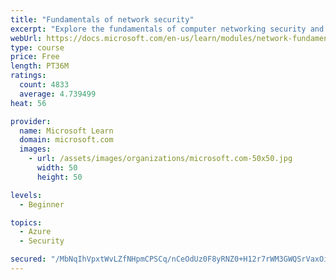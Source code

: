 ```yaml
---
title: "Fundamentals of network security"
excerpt: "Explore the fundamentals of computer networking security and monitoring."
webUrl: https://docs.microsoft.com/en-us/learn/modules/network-fundamentals-2/
type: course
price: Free
length: PT36M
ratings:
  count: 4833
  average: 4.739499
heat: 56

provider:
  name: Microsoft Learn
  domain: microsoft.com
  images:
    - url: /assets/images/organizations/microsoft.com-50x50.jpg
      width: 50
      height: 50

levels:
  - Beginner

topics:
  - Azure
  - Security

secured: "/MbNqIhVpxtWvLZfNHpmCPSCq/nCeOdUz0F8yRNZ0+H12r7rWM3GWQSrVaxOikt8d3veX3hzvPM2NDYbS+2PWzrYUOKltvJGw9kdzu4ZC0LaRpAWTq0nyBWZ/gJU3WcX61XEFKyjgW7e812+quimOrfB/WUAQAg9ctb52gkzpMaUIEmmWWbkAsf/pGp/3jg4ph18reuYbSi+ySqgxTpFrYjKZwkiydqohyXxDzljFCl3Qf6adgxWnrcQJJthn466w5lnVmwH4zwc64r6+JLprLmeFlh+szTGB1ZWGYwUenGXnmFno+tsR0vcfsqg8RR29+oDWWB2P/AhMrtjWtaKnGP06tmBiLeMfAJgDX8B88l5OpS3tmU1Ra3CzOGVaoG60Fuuf+HNA1YLRoal1x9FS8r34dFFYTNDr6JyR89mGxs=;voCFwbbqokrRgPuUdk8bLw=="
---
```


